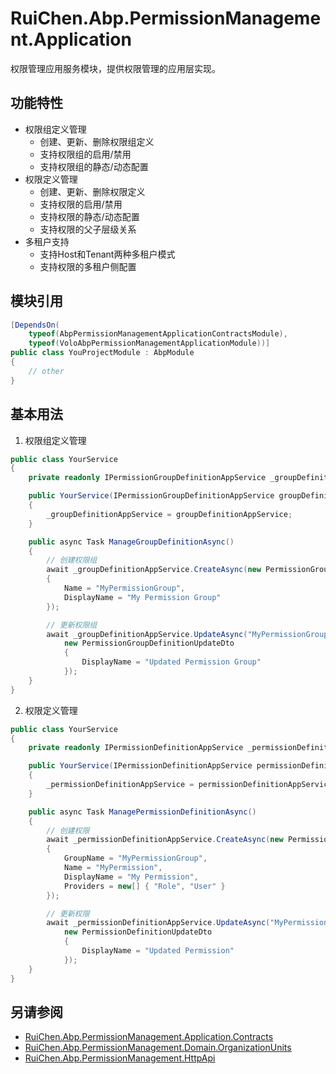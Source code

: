 # RuiChen.Abp.PermissionManagement.Application

权限管理应用服务模块，提供权限管理的应用层实现。

## 功能特性

* 权限组定义管理
  * 创建、更新、删除权限组定义
  * 支持权限组的启用/禁用
  * 支持权限组的静态/动态配置
* 权限定义管理
  * 创建、更新、删除权限定义
  * 支持权限的启用/禁用
  * 支持权限的静态/动态配置
  * 支持权限的父子层级关系
* 多租户支持
  * 支持Host和Tenant两种多租户模式
  * 支持权限的多租户侧配置

## 模块引用

```csharp
[DependsOn(
    typeof(AbpPermissionManagementApplicationContractsModule),
    typeof(VoloAbpPermissionManagementApplicationModule))]
public class YouProjectModule : AbpModule
{
    // other
}
```

## 基本用法

1. 权限组定义管理
```csharp
public class YourService
{
    private readonly IPermissionGroupDefinitionAppService _groupDefinitionAppService;

    public YourService(IPermissionGroupDefinitionAppService groupDefinitionAppService)
    {
        _groupDefinitionAppService = groupDefinitionAppService;
    }

    public async Task ManageGroupDefinitionAsync()
    {
        // 创建权限组
        await _groupDefinitionAppService.CreateAsync(new PermissionGroupDefinitionCreateDto
        {
            Name = "MyPermissionGroup",
            DisplayName = "My Permission Group"
        });

        // 更新权限组
        await _groupDefinitionAppService.UpdateAsync("MyPermissionGroup", 
            new PermissionGroupDefinitionUpdateDto
            {
                DisplayName = "Updated Permission Group"
            });
    }
}
```

2. 权限定义管理
```csharp
public class YourService
{
    private readonly IPermissionDefinitionAppService _permissionDefinitionAppService;

    public YourService(IPermissionDefinitionAppService permissionDefinitionAppService)
    {
        _permissionDefinitionAppService = permissionDefinitionAppService;
    }

    public async Task ManagePermissionDefinitionAsync()
    {
        // 创建权限
        await _permissionDefinitionAppService.CreateAsync(new PermissionDefinitionCreateDto
        {
            GroupName = "MyPermissionGroup",
            Name = "MyPermission",
            DisplayName = "My Permission",
            Providers = new[] { "Role", "User" }
        });

        // 更新权限
        await _permissionDefinitionAppService.UpdateAsync("MyPermission",
            new PermissionDefinitionUpdateDto
            {
                DisplayName = "Updated Permission"
            });
    }
}
```

## 另请参阅

* [RuiChen.Abp.PermissionManagement.Application.Contracts](../RuiChen.Abp.PermissionManagement.Application.Contracts/README.md)
* [RuiChen.Abp.PermissionManagement.Domain.OrganizationUnits](../RuiChen.Abp.PermissionManagement.Domain.OrganizationUnits/README.md)
* [RuiChen.Abp.PermissionManagement.HttpApi](../RuiChen.Abp.PermissionManagement.HttpApi/README.md)
